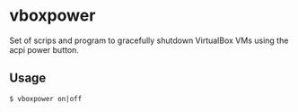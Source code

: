 vboxpower
=========

Set of scrips and program to gracefully shutdown VirtualBox VMs using the acpi power button.

Usage
-----
`$ vboxpower on|off`
